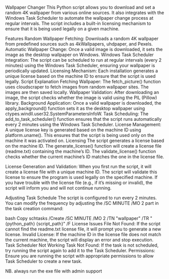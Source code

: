 Wallpaper Changer
This Python script allows you to download and set a random 4K wallpaper from various online sources. It also integrates with the Windows Task Scheduler to automate the wallpaper change process at regular intervals. The script includes a built-in licensing mechanism to ensure that it is being used legally on a given machine.

Features
Random Wallpaper Fetching: Downloads a random 4K wallpaper from predefined sources such as 4kWallpapers, uhdpaper, and Pexels.
Automatic Wallpaper Change: Once a valid image is downloaded, it sets the image as the desktop wallpaper on Windows.
Windows Task Scheduler Integration: The script can be scheduled to run at regular intervals (every 2 minutes) using the Windows Task Scheduler, ensuring your wallpaper is periodically updated.
Licensing Mechanism: Each installation generates a unique license based on the machine ID to ensure that the script is used legally.
Script Explanation
Fetching Wallpaper: The fetch_picture() function uses cloudscraper to fetch images from random wallpaper sites. The images are then saved locally.
Wallpaper Validation: After downloading an image, the script checks whether the image is valid using the PIL (Pillow) library.
Background Application: Once a valid wallpaper is downloaded, the apply_background() function sets it as the desktop wallpaper using ctypes.windll.user32.SystemParametersInfoW.
Task Scheduling: The add_to_task_scheduler() function ensures that the script runs automatically every 2 minutes using the Windows Task Scheduler.
License Management: A unique license key is generated based on the machine ID using platform.uname(). This ensures that the script is being used only on the machine it was activated on.
Licensing
The script generates a license based on the machine ID. The generate_license() function will create a license file (readme.txt) containing the machine’s ID. The validate_license() function checks whether the current machine’s ID matches the one in the license file.

License Generation and Validation:
When you first run the script, it will create a license file with a unique machine ID.
The script will validate this license to ensure the program is used legally on the specified machine.
If you have trouble with the license file (e.g., if it’s missing or invalid), the script will inform you and will not continue running.

Adjusting Task Schedule
The script is configured to run every 2 minutes. You can modify the frequency by adjusting the /SC MINUTE /MO 2 part in the task creation command:

bash
Copy
schtasks /Create /SC MINUTE /MO 2 /TN "wallpaper" /TR "{python_path} {script_path}" /F
License Issues
File Not Found: If the script cannot find the readme.txt license file, it will prompt you to generate a new license.
Invalid License: If the machine ID in the license file does not match the current machine, the script will display an error and stop execution.
Task Scheduler Not Working
Task Not Found: If the task is not scheduled, try running the script again to add it to the Task Scheduler.
Permissions: Ensure you are running the script with appropriate permissions to allow Task Scheduler to create a new task.


NB. always run the exe file with admin support
